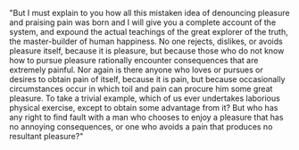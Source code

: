 "But I must explain to you how all this mistaken idea of denouncing pleasure and praising pain was born and I will give
 you a complete account of the system, and expound the actual teachings of the great explorer of the truth,
the master-builder of human happiness. No one rejects, dislikes, or avoids pleasure itself, because it is pleasure,
but because those who do not know how to pursue pleasure rationally encounter consequences that are extremely painful.
Nor again is there anyone who loves or pursues or desires to obtain pain of itself, because it is pain,
but because occasionally circumstances occur in which toil and pain can procure him some great pleasure. To take a trivial example, which of us ever undertakes laborious physical exercise, except to obtain some advantage from it? But who has
any right to find fault with a man who chooses to enjoy a pleasure that has no annoying consequences, or one who avoids a
pain that produces no resultant pleasure?"